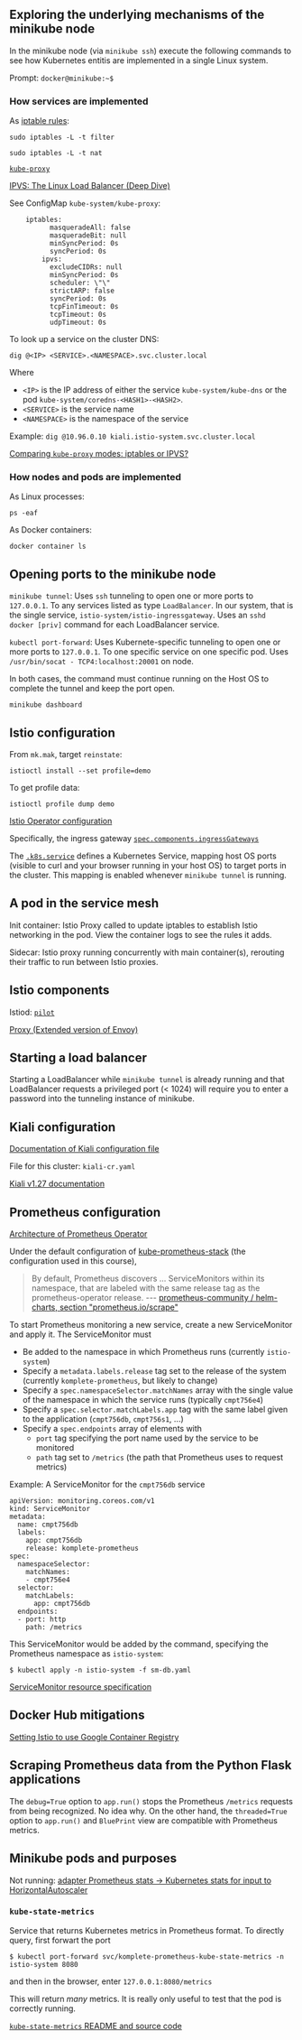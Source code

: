 ## Exploring the underlying mechanisms of the minikube node

In the minikube node (via `minikube ssh`) execute the following
commands to see how Kubernetes entitis are implemented in a single
Linux system.

Prompt: `docker@minikube:~$`

### How services are implemented

As [iptable rules](https://linux.die.net/man/8/iptables):

`sudo iptables -L -t filter`

`sudo iptables -L -t nat`

[`kube-proxy`](https://kubernetes.io/docs/concepts/services-networking/service/#virtual-ips-and-service-proxies)

[IPVS: The Linux Load Balancer (Deep Dive)](https://pasztor.at/blog/ipvs-the-linux-load-balancer/)

See ConfigMap `kube-system/kube-proxy`:

~~~
	iptables:
		  masqueradeAll: false
		  masqueradeBit: null
		  minSyncPeriod: 0s
		  syncPeriod: 0s
		ipvs:
		  excludeCIDRs: null
		  minSyncPeriod: 0s
		  scheduler: \"\"
		  strictARP: false
		  syncPeriod: 0s
		  tcpFinTimeout: 0s
		  tcpTimeout: 0s
		  udpTimeout: 0s
~~~

To look up a service on the cluster DNS:

`dig @<IP> <SERVICE>.<NAMESPACE>.svc.cluster.local`

Where

* `<IP>` is the IP address of either the service
  `kube-system/kube-dns` or the pod `kube-system/coredns-<HASH1>-<HASH2>`.
* `<SERVICE>` is the service name
* `<NAMESPACE>` is the namespace of the service

Example: `dig @10.96.0.10 kiali.istio-system.svc.cluster.local`

[Comparing `kube-proxy` modes: iptables or IPVS?](https://www.projectcalico.org/comparing-kube-proxy-modes-iptables-or-ipvs/)

### How nodes and pods are implemented

As Linux processes:

`ps -eaf`

As Docker containers:

`docker container ls`

## Opening ports to the minikube node

`minikube tunnel`:  Uses `ssh` tunneling to open one or more ports to
`127.0.0.1`. To any services listed as type `LoadBalancer`.  In our
system, that is the single service,
`istio-system/istio-ingressgateway`. Uses an `sshd docker [priv]`
command for each LoadBalancer service.

`kubectl port-forward`: Uses Kubernete-specific tunneling to open one
or more ports to `127.0.0.1`.  To one specific service on one specific
pod.  Uses `/usr/bin/socat - TCP4:localhost:20001` on node.

In both cases, the command must continue running on the Host OS to
complete the tunnel and keep the port open.

`minikube dashboard`

## Istio configuration

From `mk.mak`, target `reinstate`:

`istioctl install --set profile=demo`

To get profile data:

`istioctl profile dump demo`

[Istio Operator configuration](https://istio.io/v1.7/docs/reference/config/istio.operator.v1alpha1/)

Specifically, the ingress gateway
[`spec.components.ingressGateways`](https://istio.io/v1.7/docs/reference/config/istio.operator.v1alpha1/#GatewaySpec)

The
[`.k8s.service`](https://istio.io/v1.7/docs/reference/config/istio.operator.v1alpha1/#ServiceSpec)
defines a Kubernetes Service, mapping host OS ports (visible to curl
and your browser running in your host OS) to target ports in the cluster.
This mapping is enabled whenever `minikube tunnel` is running.

## A pod in the service mesh

Init container: Istio Proxy called to update iptables to establish Istio networking in
the pod.  View the container logs to see the rules it adds.

Sidecar: Istio proxy running concurrently with main container(s),
rerouting their traffic to run between Istio proxies.

## Istio components

Istiod: [`pilot`](https://github.com/istio/istio/tree/master/pilot)

[Proxy (Extended version of Envoy)](https://github.com/istio/proxy)


## Starting a load balancer

Starting a LoadBalancer while `minikube tunnel` is already running
and that LoadBalancer requests a privileged port (< 1024) will require
you to enter a password into the tunneling instance of minikube.

## Kiali configuration

[Documentation of Kiali configuration file](https://github.com/kiali/kiali-operator/blob/master/deploy/kiali/kiali_cr.yaml)

File for this cluster: `kiali-cr.yaml`

[Kiali v1.27 documentation](https://kiali.io/documentation/v1.27/)

## Prometheus configuration

[Architecture of Prometheus Operator](https://github.com/prometheus-operator/prometheus-operator/blob/master/Documentation/user-guides/getting-started.md)

Under the default configuration of
[kube-prometheus-stack](https://github.com/prometheus-community/helm-charts/tree/main/charts/kube-prometheus-stack)
(the configuration used in this course),

> By default, Prometheus discovers ... ServiceMonitors within its namespace, that are labeled with the same release tag as the prometheus-operator release. 
> --- [prometheus-community / helm-charts, section "prometheus.io/scrape"](https://github.com/prometheus-community/helm-charts/tree/main/charts/kube-prometheus-stack#user-content-prometheusioscrape)

To start Prometheus monitoring a new service, create a new
ServiceMonitor and apply it. The ServiceMonitor must

* Be added to the namespace in which Prometheus runs (currently
  `istio-system`)
* Specify a `metadata.labels.release` tag set to the release of the
  system (currently `komplete-prometheus`, but likely to change)
* Specify a `spec.namespaceSelector.matchNames` array with the single
  value of the namespace in which the service runs (typically
  `cmpt756e4`)
* Specify a `spec.selector.matchLabels.app` tag with the same label
  given to the application (`cmpt756db`, `cmpt756s1`, ...)
* Specify a `spec.endpoints` array of elements with
  * `port` tag specifying the port name used by the service to be
     monitored
  * `path` tag set to `/metrics` (the path that Prometheus uses to
    request metrics)

Example: A ServiceMonitor for the `cmpt756db` service

~~~
apiVersion: monitoring.coreos.com/v1
kind: ServiceMonitor
metadata:
  name: cmpt756db
  labels:
    app: cmpt756db
    release: komplete-prometheus
spec:
  namespaceSelector:
    matchNames:
    - cmpt756e4
  selector:
    matchLabels:
      app: cmpt756db
  endpoints:
  - port: http
    path: /metrics
~~~

This ServiceMonitor would be added by the command, specifying the
Prometheus namespace as `istio-system`:

~~~
$ kubectl apply -n istio-system -f sm-db.yaml
~~~

[ServiceMonitor resource specification](https://docs.openshift.com/container-platform/4.4/rest_api/monitoring_apis/servicemonitor-monitoring-coreos-com-v1.html)

## Docker Hub mitigations

[Setting Istio to use Google Container Registry](https://istio.io/latest/blog/2020/docker-rate-limit/)

## Scraping Prometheus data from the Python Flask applications

The `debug=True` option to `app.run()` stops the Prometheus `/metrics` requests from
being recognized.  No idea why.  On the other hand, the
`threaded=True` option to `app.run()` and `BluePrint` view are
compatible with Prometheus metrics.

## Minikube pods and purposes

Not running:
[adapter Prometheus stats -> Kubernetes stats for input to HorizontalAutoscaler](https://github.com/DirectXMan12/k8s-prometheus-adapter)

### `kube-state-metrics`

Service that returns Kubernetes metrics in Prometheus format. To
directly query, first forwart the port

~~~
$ kubectl port-forward svc/komplete-prometheus-kube-state-metrics -n istio-system 8080
~~~

and then in the browser, enter `127.0.0.1:8080/metrics`

This will return *many* metrics.  It is really only useful to test
that the pod is correctly running.

[`kube-state-metrics` README and source code](https://github.com/kubernetes/kube-state-metrics)
